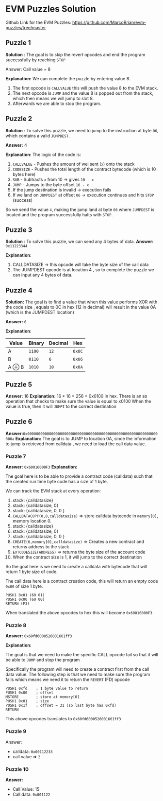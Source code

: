 # EVM Puzzles Solution

Github Link for the EVM Puzzles: https://github.com/MarcoBrian/evm-puzzles/tree/master
## Puzzle 1

**Solution** : The goal is to skip the revert opcodes and end the program successfully by reaching `STOP`

Answer: Call value = 8 

**Explanation:** 
We can complete the puzzle by entering value 8. 

1. The first opcode is `CALLVALUE` this will push the value 8 to the EVM stack. 
2. The next opcode is `JUMP` and the value 8 is popped out from the stack, which then means we will jump to slot 8. 
3. Afterwards we are able to stop the program. 


## Puzzle 2 

**Solution** : To solve this puzzle, we need to jump to the instruction at byte `06`, which contains a valid `JUMPDEST`.

**Answer:** 4 

**Explanation:** 
The logic of the code is:
1. `CALLVALUE` - Pushes the amount of wei sent (`x`) onto the stack
2. `CODESIZE` - Pushes the total length of the contract bytecode (which is 10 bytes here)
3. `SUB` - Subtracts `x` from 10 → gives `10 - x`
4. `JUMP` - Jumps to the byte offset `10 - x`
5. If the jump destination is invalid → execution fails 
6. If we land on `JUMPDEST` at offset `06` → execution continues and hits `STOP` (success)

So we send the value `4`, making the jump land at byte `06` where `JUMPDEST` is located and the program successfully halts with `STOP`.

## Puzzle 3

**Solution** : To solve this puzzle, we can send any 4 bytes of data. 
**Answer:** `0x11223344`

**Explanation:** 
1. CALLDATASIZE -> this opcode will take the byte size of the call data 
2. The JUMPDEST opcode is at location 4 , so to complete the puzzle we can input any 4 bytes of data. 



## Puzzle 4

**Solution:** The goal is to find a value that when this value performs XOR with the code size , equals to 0C in hex (12 in decimal) will result in the value 0A (which is the JUMPDEST location)

**Answer:** `6`


**Explanation:** 

| Value | Binary | Decimal | Hex    |
| ----- | ------ | ------- | ------ |
| A     | `1100` | `12`    | `0x0C` |
| B     | `0110` | `6`     | `0x06` |
| A ⊕ B | `1010` | `10`    | `0x0A` |

## Puzzle 5 

**Answer:** 16
**Explanation:** 
16 * 16 = 256 = 0x0100 in hex. 
There is an `EQ` operation that checks to make sure the value is equal to x0100 
When the value is true, then it will `JUMPI` to the correct destination 

## Puzzle 6

**Answer:**`0x000000000000000000000000000000000000000000000000000000000000000a` 
**Explanation:** 
The goal is to JUMP to location 0A, since the information to jump is retrieved from calldata , we need to load the call data value. 

### Puzzle 7 

**Answer:** `0x60016000F3`
**Explanation:** 

The goal here is to be able to provide a contract code (calldata) such that the created run time byte code has a size of 1 byte. 

We can track the EVM stack at every operation:
1. stack: {calldatasize}
2. stack: {calldatasize, 0}
3. stack: {calldatasize, 0, 0 }
4. `CALLDATACOPY(0,0,calldatasize)`  => store calldata bytecode in `memory[0]`, memory location 0. 
5.  stack: {calldatasize}
6. stack: {calldatasize, 0}
7. stack: {calldatasize, 0, 0 }
8. `CREATE(0,memory[0],calldatasize)` => Creates a new contract and returns address to the stack
9. `EXTCODESIZE(ADDRESS)` => returns the byte size of the account code
10. When the contract size is 1, it will jump to the correct destination 

So the goal here is we need to create a calldata with bytecode that will return 1 byte size of code. 

The call data here is a contract creation code, this will return an empty code `0x00` of size 1 byte. 

```
PUSH1 0x01 (60 01)
PUSH1 0x00 (60 00)
RETURN (F3)
```


When translated the above opcodes to hex this will become `0x60016000F3` 



### Puzzle 8 

**Answer:** `0x60fd6000526001601ff3` 

**Explanation:** 

The goal is that we need to make the specific CALL opcode fail so that it will be able to `JUMP` and stop the program

Specifically the program will need to create a contract first from the call data value. The following step is that we need to make sure the program fails which means we need it to return the `REVERT` (FD) opcode

```
PUSH1 0xfd    ; 1 byte value to return
PUSH1 0x00    ; offset
MSTORE        ; store at memory[0]
PUSH1 0x01    ; size
PUSH1 0x1f    ; offset = 31 (so last byte has 0xfd)
RETURN
```


This above opcodes translates to `0x60fd6000526001601ff3`

### Puzzle 9

Answer:
- calldata: `0x00112233`
- call value => `2`



### Puzzle 10

**Answer:**
- Call Value: 15
- Call data: `0x001122`
